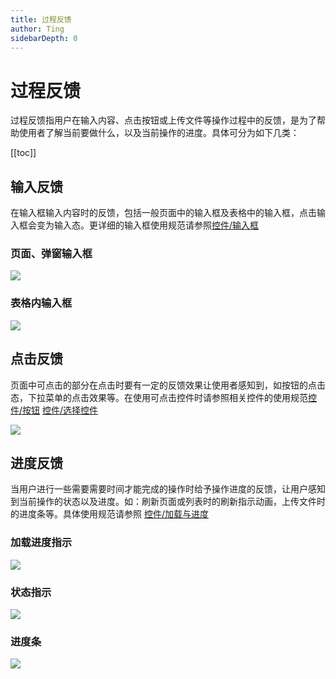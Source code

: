 ```yaml
---
title: 过程反馈
author: Ting
sidebarDepth: 0
---
```

# 过程反馈

过程反馈指用户在输入内容、点击按钮或上传文件等操作过程中的反馈，是为了帮助使用者了解当前要做什么，以及当前操作的进度。具体可分为如下几类：

[[toc]]

## 输入反馈

在输入框输入内容时的反馈，包括一般页面中的输入框及表格中的输入框，点击输入框会变为输入态。更详细的输入框使用规范请参照[控件/输入框](/console/widget/Input.html)

### 页面、弹窗输入框

![](http://baiduyun-guideline.bj.bcebos.com/console/feedback/Process_feedback/1_2x.png)

### 表格内输入框

![](http://baiduyun-guideline.bj.bcebos.com/console/feedback/Process_feedback/2_2x.png)

## 点击反馈

页面中可点击的部分在点击时要有一定的反馈效果让使用者感知到，如按钮的点击态，下拉菜单的点击效果等。在使用可点击控件时请参照相关控件的使用规范[控件/按钮](/console/widget/Button.html) [控件/选择控件](/console/widget/Select.html)

![](http://baiduyun-guideline.bj.bcebos.com/console/feedback/Process_feedback/3_2x.png)

## 进度反馈

当用户进行一些需要需要时间才能完成的操作时给予操作进度的反馈，让用户感知到当前操作的状态以及进度。如：刷新页面或列表时的刷新指示动画，上传文件时的进度条等。具体使用规范请参照 [控件/加载与进度](/console/widget/Loading.html)

### 加载进度指示

![](http://baiduyun-guideline.bj.bcebos.com/console/feedback/Process_feedback/4_2x.png)

### 状态指示

![](http://baiduyun-guideline.bj.bcebos.com/console/feedback/Process_feedback/5_2x.png)

### 进度条

![](http://baiduyun-guideline.bj.bcebos.com/console/feedback/Process_feedback/6_2x.png)